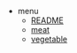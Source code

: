* menu
    * [README](/menu/README.md)
    * [meat](/menu/meat.md)
    * [vegetable](/menu/vegetable.md)
